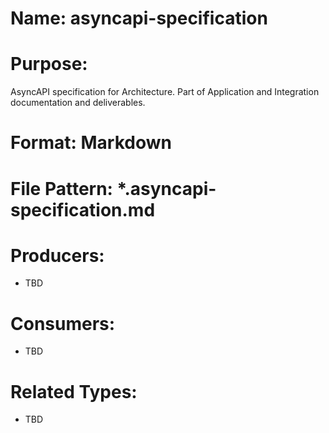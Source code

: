 # Name: asyncapi-specification

# Purpose:
AsyncAPI specification for Architecture. Part of Application and Integration documentation and deliverables.

# Format: Markdown

# File Pattern: *.asyncapi-specification.md

# Producers:
- TBD

# Consumers:
- TBD

# Related Types:
- TBD
